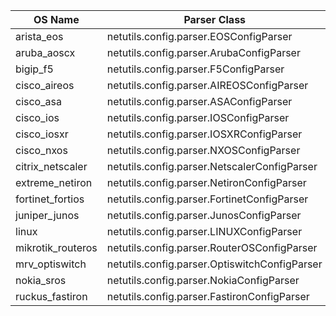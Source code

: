 | OS Name | Parser Class |
| ---------- | ------ |
| arista_eos | netutils.config.parser.EOSConfigParser |
| aruba_aoscx | netutils.config.parser.ArubaConfigParser |
| bigip_f5 | netutils.config.parser.F5ConfigParser |
| cisco_aireos | netutils.config.parser.AIREOSConfigParser |
| cisco_asa | netutils.config.parser.ASAConfigParser |
| cisco_ios | netutils.config.parser.IOSConfigParser |
| cisco_iosxr | netutils.config.parser.IOSXRConfigParser |
| cisco_nxos | netutils.config.parser.NXOSConfigParser |
| citrix_netscaler | netutils.config.parser.NetscalerConfigParser |
| extreme_netiron | netutils.config.parser.NetironConfigParser |
| fortinet_fortios | netutils.config.parser.FortinetConfigParser |
| juniper_junos | netutils.config.parser.JunosConfigParser |
| linux | netutils.config.parser.LINUXConfigParser |
| mikrotik_routeros | netutils.config.parser.RouterOSConfigParser |
| mrv_optiswitch | netutils.config.parser.OptiswitchConfigParser |
| nokia_sros | netutils.config.parser.NokiaConfigParser |
| ruckus_fastiron | netutils.config.parser.FastironConfigParser |